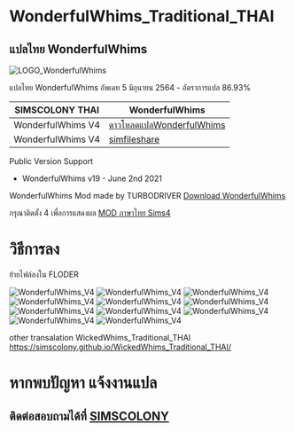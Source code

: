 # WonderfulWhims_Traditional_THAI

## แปลไทย WonderfulWhims

![LOGO_WonderfulWhims](https://img.itch.zone/aW1nLzQyNjc4NDEucG5n/original/bivTAu.png)

 แปลไทย WonderfulWhims อัพเดท 5 มิถุนายน 2564  - อัตราการแปล 86.93%

| SIMSCOLONY THAI| WonderfulWhims|
| ------------- | ------------- |
| WonderfulWhims V4| [ดาวโหลดแปลWonderfulWhims](https://github.com/simscolony/WonderfulWhims_Traditional_THAI/raw/main/%5BSIMSCOLONY%5DWonderfulWhims_THAI_V4.package) |
| WonderfulWhims V4| [simfileshare]() |


Public Version Support
 - WonderfulWhims v19 - June 2nd 2021

WonderfulWhims Mod made by TURBODRIVER   [Download WonderfulWhims](https://wonderfulwhims.com/) 

กรุณาติดตั้ง 4 เพื่อการแสดงผล [MOD ภาษาไทย Sims4](https://simcolony.github.io/TS4THDEMO/)

# วิธีการลง
ย้ายไฟล์ลงใน FLODER

![WonderfulWhims_V4](https://github.com/simscolony/WonderfulWhims_Traditional_THAI/blob/main/SS/Won2.jpg?raw=true)
![WonderfulWhims_V4](https://github.com/simscolony/WonderfulWhims_Traditional_THAI/blob/main/SS/Won3.jpg?raw=true)
![WonderfulWhims_V4](https://github.com/simscolony/WonderfulWhims_Traditional_THAI/blob/main/SS/Won4.jpg?raw=true)
![WonderfulWhims_V4](https://github.com/simscolony/WonderfulWhims_Traditional_THAI/blob/main/SS/Won5.jpg?raw=true)
![WonderfulWhims_V4](https://github.com/simscolony/WonderfulWhims_Traditional_THAI/blob/main/SS/Won6.jpg?raw=true)
![WonderfulWhims_V4](https://github.com/simscolony/WonderfulWhims_Traditional_THAI/blob/main/SS/Won7.jpg?raw=true)
![WonderfulWhims_V4](https://github.com/simscolony/WonderfulWhims_Traditional_THAI/blob/main/SS/Won8.jpg?raw=true)
![WonderfulWhims_V4](https://github.com/simscolony/WonderfulWhims_Traditional_THAI/blob/main/SS/Won9.jpg?raw=true)
![WonderfulWhims_V4](https://github.com/simscolony/WonderfulWhims_Traditional_THAI/blob/main/SS/Won10.jpg?raw=true)
![WonderfulWhims_V4](https://github.com/simscolony/WonderfulWhims_Traditional_THAI/blob/main/SS/Won11.jpg?raw=true)
![WonderfulWhims_V4](https://github.com/simscolony/WonderfulWhims_Traditional_THAI/blob/main/SS/Won12.jpg?raw=true)

other transalation
WickedWhims_Traditional_THAI
https://simscolony.github.io/WickedWhims_Traditional_THAI/

# หากพบปัญหา แจ้งงานแปล
## ติดต่อสอบถามได้ที่ [SIMSCOLONY](https://www.facebook.com/SimsColony/)

